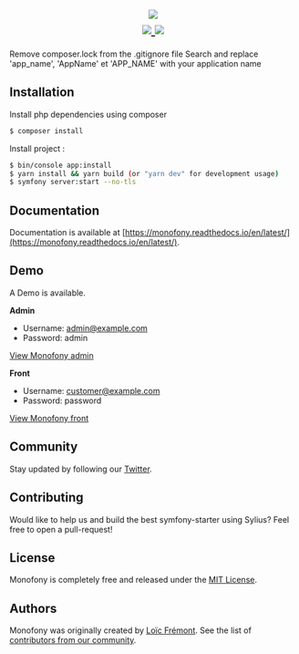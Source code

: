 <h1 align="center">
    <img src="https://github.com/Monofony/SymfonyStarter/blob/master/docs/_images/github_banner.png" />
    <br />
    <a href="http://travis-ci.org/Monofony/SymfonyStarter" title="Build status" target="_blank">
        <img src="https://img.shields.io/travis/Monofony/SymfonyStarter/master.svg" />
    </a>
    <a href="https://scrutinizer-ci.com/g/Monofony/SymfonyStarter/" title="Scrutinizer" target="_blank">
        <img src="https://img.shields.io/scrutinizer/g/Monofony/SymfonyStarter.svg" />
    </a>    
</h1>

Remove composer.lock from the .gitignore file
Search and replace 'app_name', 'AppName' et 'APP_NAME' with your application name

Installation
------------

Install php dependencies using composer
```bash
$ composer install
```

Install project :
```bash
$ bin/console app:install
$ yarn install && yarn build (or "yarn dev" for development usage)
$ symfony server:start --no-tls
```

Documentation
-------------
 
Documentation is available at [https://monofony.readthedocs.io/en/latest/](https://monofony.readthedocs.io/en/latest/).

Demo
----

A Demo is available.

**Admin**
- Username: admin@example.com
- Password: admin

[View Monofony admin](https://monofony.mobizel.com/admin)

**Front** 
- Username: customer@example.com
- Password: password

[View Monofony front](https://monofony.mobizel.com)

Community
---------

Stay updated by following our [Twitter](https://twitter.com/MonofonyStarter).

Contributing
------------

Would like to help us and build the best symfony-starter using Sylius? Feel free to open a pull-request!

License
-------

Monofony is completely free and released under the [MIT License](https://github.com/Monofony/SymfonyStarter/blob/master/LICENSE).

Authors
-------

Monofony was originally created by [Loïc Frémont](https://twitter.com/loic_425).
See the list of [contributors from our community](https://github.com/Monofony/SymfonyStarter/contributors).
